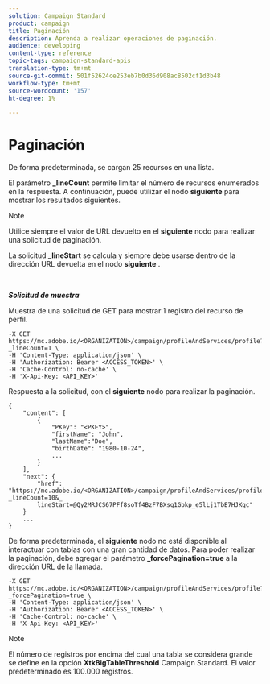 ```yaml
---
solution: Campaign Standard
product: campaign
title: Paginación
description: Aprenda a realizar operaciones de paginación.
audience: developing
content-type: reference
topic-tags: campaign-standard-apis
translation-type: tm+mt
source-git-commit: 501f52624ce253eb7b0d36d908ac8502cf1d3b48
workflow-type: tm+mt
source-wordcount: '157'
ht-degree: 1%

---
```



# Paginación

De forma predeterminada, se cargan 25 recursos en una lista.

El parámetro **_lineCount** permite limitar el número de recursos enumerados en la respuesta.  A continuación, puede utilizar el nodo **siguiente** para mostrar los resultados siguientes.

>[!NOTE]
>
>Utilice siempre el valor de URL devuelto en el **siguiente** nodo para realizar una solicitud de paginación.
>
>La solicitud **_lineStart** se calcula y siempre debe usarse dentro de la dirección URL devuelta en el nodo **siguiente** .

<br/>

***Solicitud de muestra***

Muestra de una solicitud de GET para mostrar 1 registro del recurso de perfil.

```
-X GET https://mc.adobe.io/<ORGANIZATION>/campaign/profileAndServices/profile?_lineCount=1 \
-H 'Content-Type: application/json' \
-H 'Authorization: Bearer <ACCESS_TOKEN>' \
-H 'Cache-Control: no-cache' \
-H 'X-Api-Key: <API_KEY>'
```

Respuesta a la solicitud, con el **siguiente** nodo para realizar la paginación.

```
{
    "content": [
        {
            "PKey": "<PKEY>",
            "firstName": "John",
            "lastName":"Doe",
            "birthDate": "1980-10-24",
            ...
        }
    ],
    "next": {
        "href": "https://mc.adobe.io/<ORGANIZATION>/campaign/profileAndServices/profile/email?_lineCount=10&_
        lineStart=@Qy2MRJCS67PFf8soTf4BzF7BXsq1Gbkp_e5lLj1TbE7HJKqc"
    }
    ...
}
```

De forma predeterminada, el **siguiente** nodo no está disponible al interactuar con tablas con una gran cantidad de datos. Para poder realizar la paginación, debe agregar el parámetro **_forcePagination=true** a la dirección URL de la llamada.

```
-X GET https://mc.adobe.io/<ORGANIZATION>/campaign/profileAndServices/profile?_forcePagination=true \
-H 'Content-Type: application/json' \
-H 'Authorization: Bearer <ACCESS_TOKEN>' \
-H 'Cache-Control: no-cache' \
-H 'X-Api-Key: <API_KEY>'
```

>[!NOTE]
>
>El número de registros por encima del cual una tabla se considera grande se define en la opción **XtkBigTableThreshold** Campaign Standard. El valor predeterminado es 100.000 registros.
